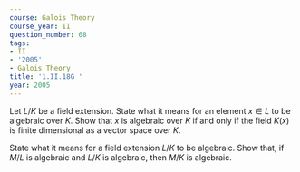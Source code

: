 ```yaml
---
course: Galois Theory
course_year: II
question_number: 68
tags:
- II
- '2005'
- Galois Theory
title: '1.II.18G '
year: 2005
---
```



Let $L / K$ be a field extension. State what it means for an element $x \in L$ to be algebraic over $K$. Show that $x$ is algebraic over $K$ if and only if the field $K(x)$ is finite dimensional as a vector space over $K$.

State what it means for a field extension $L / K$ to be algebraic. Show that, if $M / L$ is algebraic and $L / K$ is algebraic, then $M / K$ is algebraic.